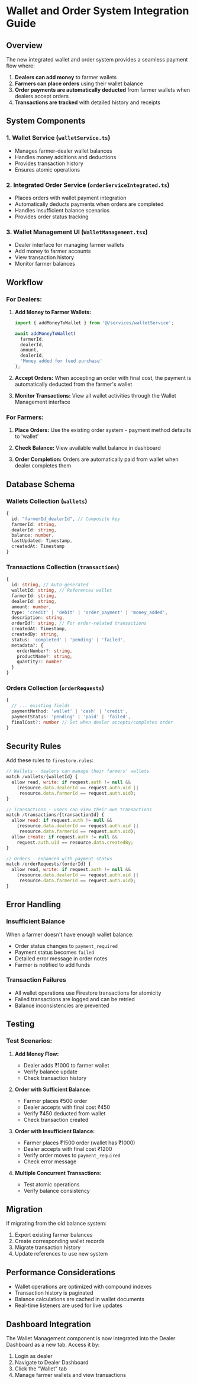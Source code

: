 # Wallet and Order System Integration Guide

## Overview

The new integrated wallet and order system provides a seamless payment flow where:

1. **Dealers can add money** to farmer wallets
2. **Farmers can place orders** using their wallet balance
3. **Order payments are automatically deducted** from farmer wallets when dealers accept orders
4. **Transactions are tracked** with detailed history and receipts

## System Components

### 1. Wallet Service (`walletService.ts`)
- Manages farmer-dealer wallet balances
- Handles money additions and deductions
- Provides transaction history
- Ensures atomic operations

### 2. Integrated Order Service (`orderServiceIntegrated.ts`)
- Places orders with wallet payment integration
- Automatically deducts payments when orders are completed
- Handles insufficient balance scenarios
- Provides order status tracking

### 3. Wallet Management UI (`WalletManagement.tsx`)
- Dealer interface for managing farmer wallets
- Add money to farmer accounts
- View transaction history
- Monitor farmer balances

## Workflow

### For Dealers:

1. **Add Money to Farmer Wallets:**
   ```typescript
   import { addMoneyToWallet } from '@/services/walletService';
   
   await addMoneyToWallet(
     farmerId, 
     dealerId, 
     amount, 
     dealerId, 
     'Money added for feed purchase'
   );
   ```

2. **Accept Orders:** When accepting an order with final cost, the payment is automatically deducted from the farmer's wallet

3. **Monitor Transactions:** View all wallet activities through the Wallet Management interface

### For Farmers:

1. **Place Orders:** Use the existing order system - payment method defaults to 'wallet'

2. **Check Balance:** View available wallet balance in dashboard

3. **Order Completion:** Orders are automatically paid from wallet when dealer completes them

## Database Schema

### Wallets Collection (`wallets`)
```typescript
{
  id: "farmerId_dealerId", // Composite key
  farmerId: string,
  dealerId: string,
  balance: number,
  lastUpdated: Timestamp,
  createdAt: Timestamp
}
```

### Transactions Collection (`transactions`)
```typescript
{
  id: string, // Auto-generated
  walletId: string, // References wallet
  farmerId: string,
  dealerId: string,
  amount: number,
  type: 'credit' | 'debit' | 'order_payment' | 'money_added',
  description: string,
  orderId?: string, // For order-related transactions
  createdAt: Timestamp,
  createdBy: string,
  status: 'completed' | 'pending' | 'failed',
  metadata?: {
    orderNumber?: string,
    productName?: string,
    quantity?: number
  }
}
```

### Orders Collection (`orderRequests`)
```typescript
{
  // ... existing fields
  paymentMethod: 'wallet' | 'cash' | 'credit',
  paymentStatus: 'pending' | 'paid' | 'failed',
  finalCost?: number // Set when dealer accepts/completes order
}
```

## Security Rules

Add these rules to `firestore.rules`:

```javascript
// Wallets - dealers can manage their farmers' wallets
match /wallets/{walletId} {
  allow read, write: if request.auth != null && 
    (resource.data.dealerId == request.auth.uid || 
     resource.data.farmerId == request.auth.uid);
}

// Transactions - users can view their own transactions
match /transactions/{transactionId} {
  allow read: if request.auth != null && 
    (resource.data.dealerId == request.auth.uid || 
     resource.data.farmerId == request.auth.uid);
  allow create: if request.auth != null && 
    request.auth.uid == resource.data.createdBy;
}

// Orders - enhanced with payment status
match /orderRequests/{orderId} {
  allow read, write: if request.auth != null && 
    (resource.data.dealerId == request.auth.uid || 
     resource.data.farmerId == request.auth.uid);
}
```

## Error Handling

### Insufficient Balance
When a farmer doesn't have enough wallet balance:
- Order status changes to `payment_required`
- Payment status becomes `failed`
- Detailed error message in order notes
- Farmer is notified to add funds

### Transaction Failures
- All wallet operations use Firestore transactions for atomicity
- Failed transactions are logged and can be retried
- Balance inconsistencies are prevented

## Testing

### Test Scenarios:

1. **Add Money Flow:**
   - Dealer adds ₹1000 to farmer wallet
   - Verify balance update
   - Check transaction history

2. **Order with Sufficient Balance:**
   - Farmer places ₹500 order
   - Dealer accepts with final cost ₹450
   - Verify ₹450 deducted from wallet
   - Check transaction created

3. **Order with Insufficient Balance:**
   - Farmer places ₹1500 order (wallet has ₹1000)
   - Dealer accepts with final cost ₹1200
   - Verify order moves to `payment_required`
   - Check error message

4. **Multiple Concurrent Transactions:**
   - Test atomic operations
   - Verify balance consistency

## Migration

If migrating from the old balance system:
1. Export existing farmer balances
2. Create corresponding wallet records
3. Migrate transaction history
4. Update references to use new system

## Performance Considerations

- Wallet operations are optimized with compound indexes
- Transaction history is paginated
- Balance calculations are cached in wallet documents
- Real-time listeners are used for live updates

## Dashboard Integration

The Wallet Management component is now integrated into the Dealer Dashboard as a new tab. Access it by:
1. Login as dealer
2. Navigate to Dealer Dashboard
3. Click the "Wallet" tab
4. Manage farmer wallets and view transactions
